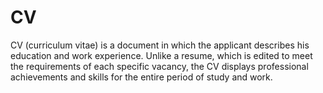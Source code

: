 # CV

CV (curriculum vitae) is a document in which the applicant describes his education and work experience. Unlike a resume, which is edited to meet the requirements of each specific vacancy, the CV displays professional achievements and skills for the entire period of study and work.